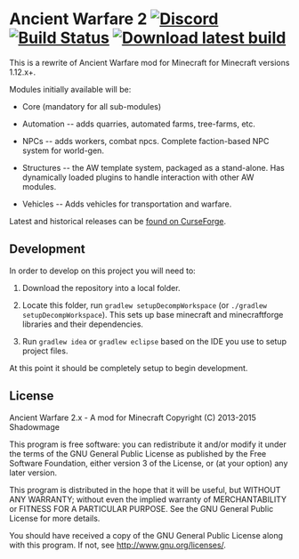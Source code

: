 # Ancient Warfare 2 [![Discord](https://img.shields.io/discord/440863937777369088.svg?colorB=7289DA&logo=data:image/png;base64,iVBORw0KGgoAAAANSUhEUgAAAHYAAABWAgMAAABnZYq0AAAACVBMVEUAAB38%2FPz%2F%2F%2F%2Bm8P%2F9AAAAAXRSTlMAQObYZgAAAAFiS0dEAIgFHUgAAAAJcEhZcwAACxMAAAsTAQCanBgAAAAHdElNRQfhBxwQJhxy2iqrAAABoElEQVRIx7WWzdGEIAyGgcMeKMESrMJ6rILZCiiBg4eYKr%2Fd1ZAfgXFm98sJfAyGNwno3G9sLucgYGpQ4OGVRxQTREMDZjF7ILSWjoiHo1n%2BE03Aw8p7CNY5IhkYd%2F%2F6MtO3f8BNhR1QWnarCH4tr6myl0cWgUVNcfMcXACP1hKrGMt8wcAyxide7Ymcgqale7hN6846uJCkQxw6GG7h2MH4Czz3cLqD1zHu0VOXMfZjHLoYvsdd0Q7ZvsOkafJ1P4QXxrWFd14wMc60h8JKCbyQvImzlFjyGoZTKzohwWR2UzSONHhYXBQOaKKsySsahwGGDnb%2FiYPJw22sCqzirSULYy1qtHhXGbtgrM0oagBV4XiTJok3GoLoDNH8ooTmBm7ZMsbpFzi2bgPGoXWXME6XT%2BRJ4GLddxJ4PpQy7tmfoU2HPN6cKg%2BledKHBKlF8oNSt5w5g5o8eXhu1IOlpl5kGerDxIVT%2BztzKepulD8utXqpChamkzzuo7xYGk%2FkpSYuviLXun5bzdRf0Krejzqyz7Z3p0I1v2d6HmA07dofmS48njAiuMgAAAAASUVORK5CYII%3D)](https://discord.gg/jNhkDfU) [![Build Status](https://travis-ci.org/P3pp3rF1y/AncientWarfare2.svg?branch=1.12.x)](https://travis-ci.org/P3pp3rF1y/AncientWarfare2) [ ![Download latest build](https://api.bintray.com/packages/p3pp3rf1y/maven/AncientWarfare2/images/download.svg) ](https://bintray.com/p3pp3rf1y/maven/AncientWarfare2/_latestVersion)

This is a rewrite of Ancient Warfare mod for Minecraft for Minecraft versions 1.12.x+.

Modules initially available will be:

* Core (mandatory for all sub-modules)  

* Automation -- adds quarries, automated farms, tree-farms, etc.  

* NPCs -- adds workers, combat npcs. Complete faction-based NPC system for world-gen.  

* Structures -- the AW template system, packaged as a stand-alone. Has dynamically loaded plugins to handle interaction with other AW modules.  

* Vehicles -- Adds vehicles for transportation and warfare.

Latest and historical releases can be [found on CurseForge](https://minecraft.curseforge.com/projects/ancient-warfare-2/files).

## Development

In order to develop on this project you will need to:  

1) Download the repository into a local folder.  

2) Locate this folder, run `gradlew setupDecompWorkspace` (or `./gradlew setupDecompWorkspace`). This sets up base minecraft and minecraftforge libraries and their dependencies.

3) Run `gradlew idea` or `gradlew eclipse` based on the IDE you use to setup project files.

At this point it should be completely setup to begin development.  
  


## License

Ancient Warfare 2.x - A mod for Minecraft
Copyright (C) 2013-2015  Shadowmage
  
This program is free software: you can redistribute it and/or modify
it under the terms of the GNU General Public License as published by
the Free Software Foundation, either version 3 of the License, or
(at your option) any later version.
  
This program is distributed in the hope that it will be useful,
but WITHOUT ANY WARRANTY; without even the implied warranty of
MERCHANTABILITY or FITNESS FOR A PARTICULAR PURPOSE.  See the
GNU General Public License for more details.
  
You should have received a copy of the GNU General Public License
along with this program.  If not, see <http://www.gnu.org/licenses/>.
